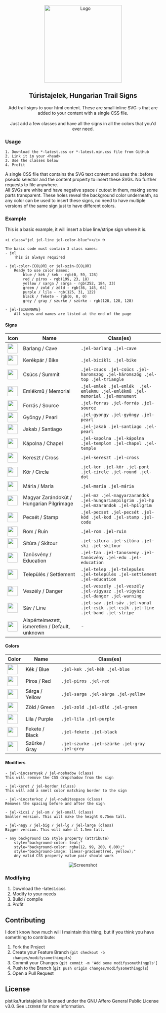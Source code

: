 <p align="center">
<br><br>
<a href="https://github.com/pistika/turistajelek"><img src="assets/img/logo.png" alt="Logo" width="250" /></a>
</p>

<h2 align="center" align="center">Túristajelek, Hungarian Trail Signs</h2>
<p align="center">Add trail signs to your html content. These are small inline SVG-s that are added to your content with a single CSS file.<br><br>Just add a few classes and have all the signs in all the colors that you'd ever need.</p>

<!-- GETTING STARTED -->
### Usage

```
1. Download the *-latest.css or *-latest.min.css file from GitHub
2. Link it in your <head>
3. Use the classes below
4. Profit
```
  
<p>A single CSS file that contains the SVG text content and uses the :before pseudo selector and the content property to insert these SVGs. No further requests to file anywhere.<br>
All SVGs are white and have negative space / cutout in them, making some parts transparent. These holes reveal the background color underneath, so any color can be used to insert these signs, no need to have multiple versions of the same sign just to have different colors.</p>
  
  
### Example

This is a basic example, it will insert a blue line/stripe sign where it is.

`<i class="jel jel-line jel-color-blue"></i>` -> <img src="assets/svg/vonal_bg.svg" height="16" />

```
The basic code must contain 3 class names:
- jel
    This is always required

- jel-color-{COLOR} or jel-szin-{COLOR}
    Ready to use color names:
        blue / kék / kek - rgb(0, 59, 128)
        red / piros - rgb(199, 23, 18)
        yellow / sarga / sárga - rgb(252, 184, 33)
        green / zold / zöld - rgb(36, 145, 64)
        purple / lila - rgb(125, 31, 122)
        black / fekete - rgb(0, 0, 0)
        grey / gray / szurke / szürke - rgb(128, 128, 128)

- jel-{SIGNNAME}
    All signs and names are listed at the end of the page
```
    
    
#### Signs   

| Icon | Name | Class(es) |
|------|------|-----------|
|<img src="assets/svg/barlang_bg.svg" height="32" />|Barlang / Cave|`.jel-barlang .jel-cave`|
|<img src="assets/svg/bicikli_bg.svg" height="32" />|Kerékpár / Bike|`.jel-bicikli .jel-bike`|
|<img src="assets/svg/csucs_bg.svg" height="32" />|Csúcs / Summit|`.jel-csucs .jel-csúcs .jel-haromszog .jel-háromszög .jel-top .jel-triangle`|
|<img src="assets/svg/emlekmu_bg.svg" height="32" />|Emlékmű / Memorial|`.jel-emlek .jel-emlék  .jel-emlekmu .jel-emlékmű .jel-memorial .jel-monument`|
|<img src="assets/svg/forras_bg.svg" height="32" />|Forrás / Source|`.jel-forras .jel-forrás .jel-source`|
|<img src="assets/svg/gyongy_bg.svg" height="32" />|Gyöngy / Pearl|`.jel-gyongy .jel-gyöngy .jel-pearl`|
|<img src="assets/svg/jakab_bg.svg" height="32" />|Jakab / Santiago|`.jel-jakab .jel-santiago .jel-pearl`|
|<img src="assets/svg/kapolna_bg.svg" height="32" />|Kápolna / Chapel|`.jel-kapolna .jel-kápolna .jel-templom .jel-chapel .jel-temple`|
|<img src="assets/svg/kereszt_bg.svg" height="32" />|Kereszt / Cross|`.jel-kereszt .jel-cross`|
|<img src="assets/svg/kor_bg.svg" height="32" />|Kör / Circle|`.jel-kor .jel-kör .jel-pont .jel-circle .jel-round .jel-dot`|
|<img src="assets/svg/maria_bg.svg" height="32" />|Mária / Maria|`.jel-maria .jel-mária`|
|<img src="assets/svg/mz_bg.svg" height="32" />|Magyar Zarándokút / Hungarian Pilgrimage|`.jel-mz .jel-magyarzarandok .jel-hungarianpilgrim .jel-hp .jel-mzarandok .jel-hpilgrim`|
|<img src="assets/svg/pecset_bg.svg" height="32" />|Pecsét / Stamp|`.jel-pecset .jel-pecsét .jel-kód .jel-kod .jel-stamp .jel-code`|
|<img src="assets/svg/rom_bg.svg" height="32" />|Rom / Ruin|`.jel-rom .jel-ruin`|
|<img src="assets/svg/situra_bg.svg" height="32" />|Sítúra / Skitour|`.jel-situra .jel-sítúra .jel-ski .jel-skitour`|
|<img src="assets/svg/tan_bg.svg" height="32" />|Tanösvény / Education|`.jel-tan .jel-tanosveny .jel-tanösvény .jel-edu .jel-education`|
|<img src="assets/svg/telep_bg.svg" height="32" />|Település / Settlement|`.jel-telep .jel-telepules .jel-település .jel-settlement .jel-education`|
|<img src="assets/svg/veszely_bg.svg" height="32" />|Veszély / Danger|`.jel-veszely .jel-veszély .jel-vigyazz .jel-vigyázz .jel-danger .jel-warning`|
|<img src="assets/svg/vonal_bg.svg" height="32" />|Sáv / Line|`.jel-sav .jel-sáv .jel-vonal .jel-csik .jel-csík .jel-line .jel-band .jel-stripe`|
|<img src="assets/svg/unknown_bg.svg" height="32" />|Alapértelmezett, ismeretlen / Default, unknown| - |
  
  
#### Colors

| Color | Name | Class(es) |
|------|------|-----------|
|<img src="assets/img/blue.png" height="32" />|Kék / Blue|`.jel-kek .jel-kék .jel-blue`|
|<img src="assets/img/red.png" height="32" />|Piros / Red|`.jel-piros .jel-red`|
|<img src="assets/img/yellow.png" height="32" />|Sárga / Yellow|`.jel-sarga .jel-sárga .jel-yellow`|
|<img src="assets/img/green.png" height="32" />|Zöld / Green|`.jel-zold .jel-zöld .jel-green`|
|<img src="assets/img/purple.png" height="32" />|Lila / Purple|`.jel-lila .jel-purple`|
|<img src="assets/img/black.png" height="32" />|Fekete / Black|`.jel-fekete .jel-black`|
|<img src="assets/img/gray.png" height="32" />|Szürke / Gray|`.jel-szurke .jel-szürke .jel-gray .jel-grey`|    
    

#### Modifiers
```
- jel-nincsarnyek / jel-noshadow (class)
This will remove the CSS dropshadow from the sign

- jel-keret / jel-border (class)
This will add a smell color matching border to the sign

- jel-nincsterkoz / jel-nowhitespace (class)
Removes the spacing before and after the sign

- jel-kicsi / jel-sm / jel-small (class)
Smaller version. This will make the height 0.75em tall.

- jel-nagy / jel-big / jel-lg / jel-large (class)
Bigger version. This will make it 1.5em tall.

- any background CSS style property (attribute)
    style="background-color: teal;"
    style="background-color: rgba(12, 99, 200, 0.89);"
    style="background-image: linear-gradient(red, yellow);"
    Any valid CSS property value pair should work
```


<p align="center">
<img src="assets/img/screenshot.png" alt="Screenshot" />
</p>

### Modifying

1. Download the -latest.scss
2. Modify to your needs
3. Build / compile
4. Profit
    
    
## Contributing
I don't know how much will I maintain this thing, but if you think you have something to contribute:

1. Fork the Project
2. Create your Feature Branch (`git checkout -b changes/modifysomethingpls`)
3. Commit your Changes (`git commit -m 'Add some modifysomethingpls'`)
4. Push to the Branch (`git push origin changes/modifysomethingpls`)
5. Open a Pull Request
    
    
## License
pistika/turistajelek is licensed under the GNU Affero General Public License v3.0. See `LICENSE` for more information.
